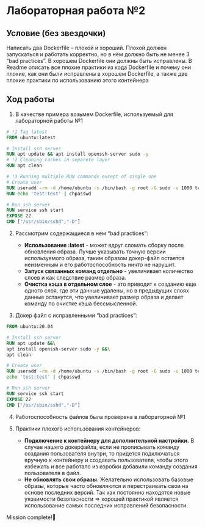 # Лабораторная работа №2

## Условие (без звездочки)
Написать два Dockerfile – плохой и хороший. Плохой должен запускаться и работать корректно, 
но в нём должно быть не менее 3 “bad practices”. В хорошем Dockerfile они должны быть исправлены. 
В Readme описать все плохие практики из кода Dockerfile и почему они плохие, 
как они были исправлены в хорошем Dockerfile, а также две плохие практики по использованию этого контейнера

## Ход работы
1. В качестве примера возьмем Dockerfile, используемый для лабораторной работы №1

```dockerfile
# !1 Tag latest
FROM ubuntu:latest

# Install ssh server
RUN apt update && apt install openssh-server sudo -y
# !2 Cleaning caches in separete layer
RUN apt clean

# !3 Running multiple RUN commands except of single one
# Create user
RUN useradd -rm -d /home/ubuntu -s /bin/bash -g root -G sudo -u 1000 test
RUN echo 'test:test' | chpasswd

# Run ssh server
RUN service ssh start
EXPOSE 22
CMD ["/usr/sbin/sshd","-D"]
```
2. Рассмотрим содержащиеся в нем “bad practices”:
   - **Использование :latest** - может вдруг сломать сборку после обновления образа. 
   Лучше указывать точную версии используемого образа, таким образом докер-файл остается неизменным и его работоспособность ничто не нарушит.
   - **Запуск связанных команд отдельно** - увеличивает количество слоев и как следствие размер образа.
   - **Очистка кэша в отдельном слое** - это приводит к созданию еще одного слоя, где эти данные удалены, но в предыдущих слоях данные останутся, что увеличивает размер образа и делает команду по очистке кэша бессмысленной.


3. Докер файл с исправленными “bad practices”:
```dockerfile
FROM ubuntu:20.04

# Install ssh server
RUN apt update &&\
apt install openssh-server sudo -y &&\
apt clean

# Create user
RUN useradd -rm -d /home/ubuntu -s /bin/bash -g root -G sudo -u 1000 test &&\
echo 'test:test' | chpasswd

# Run ssh server
RUN service ssh start
EXPOSE 22
CMD ["/usr/sbin/sshd","-D"]

```

4. Работоспособность файлов была проверена в лабораторной №1


5. Практики плохого использования контейнеров:
   - **Подключение к контейнеру для дополнительной настройки.** 
   В случае нашего докерфайла, если не прописывать команду создания пользователя внутри, 
   то придется подключаться вручную к контейнеру и создавать пользователя, 
   чтобы этого избежать и все работало из коробки добавили команду создания пользователя в файл. 
   - **Не обновлять свои образы.** Желательно использовать базовые образы, которые часто обновляются и перестраивать свои 
   на основе последних версий. Так как постоянно находятся новые уязвимости безопасности => хорошей практикой является 
   использование самых последних исправлений безопасности.

Mission complete!🐳
